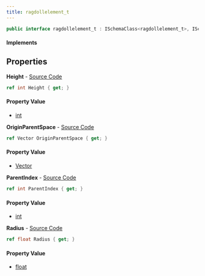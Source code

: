 ```yaml
---
title: ragdollelement_t
---
```


```csharp
public interface ragdollelement_t : ISchemaClass<ragdollelement_t>, ISchemaField, ISchemaClass, INativeHandle
```

#### Implements

## Properties

**Height** - [Source Code](https://github.com/swiftly-solution/swiftlys2/blob/main/managed/src/SwiftlyS2.Generated/Schemas/Interfaces/ragdollelement_t.cs#L22)

```csharp
ref int Height { get; }
```

#### Property Value

- [int](https://learn.microsoft.com/dotnet/api/system.int32)

**OriginParentSpace** - [Source Code](https://github.com/swiftly-solution/swiftlys2/blob/main/managed/src/SwiftlyS2.Generated/Schemas/Interfaces/ragdollelement_t.cs#L16)

```csharp
ref Vector OriginParentSpace { get; }
```

#### Property Value

- [Vector](/docs/api/shared/natives/vector)

**ParentIndex** - [Source Code](https://github.com/swiftly-solution/swiftlys2/blob/main/managed/src/SwiftlyS2.Generated/Schemas/Interfaces/ragdollelement_t.cs#L18)

```csharp
ref int ParentIndex { get; }
```

#### Property Value

- [int](https://learn.microsoft.com/dotnet/api/system.int32)

**Radius** - [Source Code](https://github.com/swiftly-solution/swiftlys2/blob/main/managed/src/SwiftlyS2.Generated/Schemas/Interfaces/ragdollelement_t.cs#L20)

```csharp
ref float Radius { get; }
```

#### Property Value

- [float](https://learn.microsoft.com/dotnet/api/system.single)

